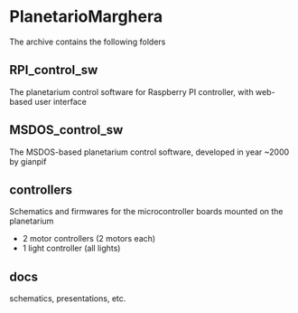 # PlanetarioMarghera

The archive contains the following folders
## RPI_control_sw
The planetarium control software for Raspberry PI controller, with web-based user interface
## MSDOS_control_sw
The MSDOS-based planetarium control software, developed in year ~2000 by gianpif
## controllers
Schematics and firmwares for the microcontroller boards mounted on the planetarium
* 2 motor controllers (2 motors each)
* 1 light controller (all lights)
## docs
schematics, presentations, etc.